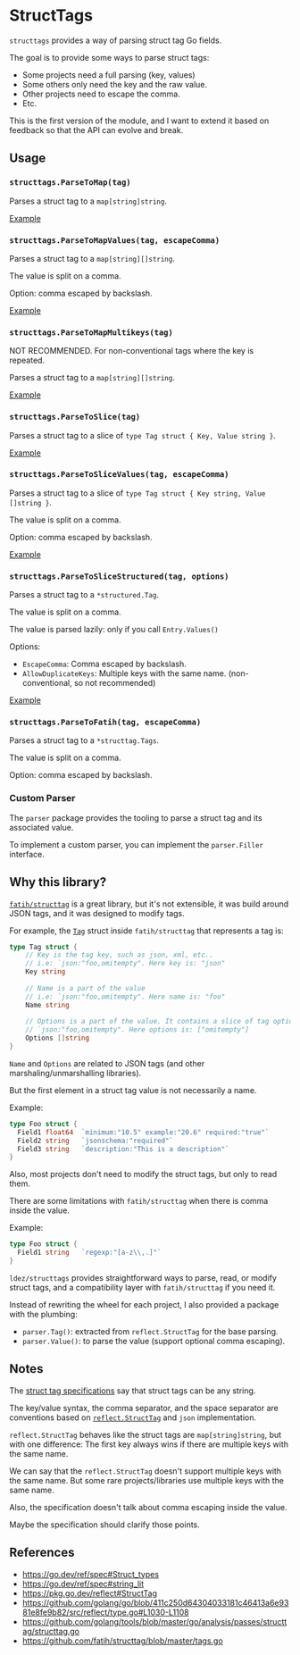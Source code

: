 # StructTags

`structtags` provides a way of parsing struct tag Go fields.

The goal is to provide some ways to parse struct tags:
- Some projects need a full parsing (key, values)
- Some others only need the key and the raw value.
- Other projects need to escape the comma.
- Etc.

This is the first version of the module, and I want to extend it based on feedback so that the API can evolve and break.

## Usage

### `structtags.ParseToMap(tag)`

Parses a struct tag to a `map[string]string`.

[Example](https://pkg.go.dev/github.com/ldez/structtags#example-ParseToMap)

### `structtags.ParseToMapValues(tag, escapeComma)`

Parses a struct tag to a `map[string][]string`.

The value is split on a comma.

Option: comma escaped by backslash.

[Example](https://pkg.go.dev/github.com/ldez/structtags#example-ParseToMapValues)

### `structtags.ParseToMapMultikeys(tag)`

NOT RECOMMENDED.
For non-conventional tags where the key is repeated.

Parses a struct tag to a `map[string][]string`.

[Example](https://pkg.go.dev/github.com/ldez/structtags#example-ParseToMapMultikeys)

### `structtags.ParseToSlice(tag)`

Parses a struct tag to a slice of `type Tag struct { Key, Value string }`.

[Example](https://pkg.go.dev/github.com/ldez/structtags#example-ParseToSlice)

### `structtags.ParseToSliceValues(tag, escapeComma)`

Parses a struct tag to a slice of `type Tag struct { Key string, Value []string }`.

The value is split on a comma.

Option: comma escaped by backslash.

[Example](https://pkg.go.dev/github.com/ldez/structtags#example-ParseToSliceValues)

### `structtags.ParseToSliceStructured(tag, options)`

Parses a struct tag to a `*structured.Tag`.

The value is split on a comma.

The value is parsed lazily: only if you call `Entry.Values()`
 
Options:
- `EscapeComma`: Comma escaped by backslash.
- `AllowDuplicateKeys`: Multiple keys with the same name. (non-conventional, so not recommended)

[Example](https://pkg.go.dev/github.com/ldez/structtags#example-ParseToSliceStructured)

### `structtags.ParseToFatih(tag, escapeComma)`

Parses a struct tag to a `*structtag.Tags`.

The value is split on a comma.

Option: comma escaped by backslash.

### Custom Parser

The `parser` package provides the tooling to parse a struct tag and its associated value.

To implement a custom parser, you can implement the `parser.Filler` interface.

## Why this library?

[`fatih/structtag`](https://github.com/fatih/structtag) is a great library, but it's not extensible, it was build around JSON tags, and it was designed to modify tags.

For example, the [`Tag`](https://github.com/fatih/structtag/blob/2977b8db49bbf5ae2e0ae2be55e43d2c1798fc03/tags.go#L26-L39) struct inside `fatih/structtag` that represents a tag is:

```go
type Tag struct {
    // Key is the tag key, such as json, xml, etc..
    // i.e: `json:"foo,omitempty". Here key is: "json"
    Key string
    
    // Name is a part of the value
    // i.e: `json:"foo,omitempty". Here name is: "foo"
    Name string
    
    // Options is a part of the value. It contains a slice of tag options i.e:
    // `json:"foo,omitempty". Here options is: ["omitempty"]
    Options []string
}
```

`Name` and `Options` are related to JSON tags (and other marshaling/unmarshalling libraries).

But the first element in a struct tag value is not necessarily a name.

Example:
```go
type Foo struct {
  Field1 float64  `minimum:"10.5" example:"20.6" required:"true"`
  Field2 string   `jsonschema:"required"`
  Field3 string   `description:"This is a description"`
}
```

Also, most projects don't need to modify the struct tags, but only to read them.

There are some limitations with `fatih/structtag` when there is comma inside the value.

Example:

```go
type Foo struct {
  Field1 string   `regexp:"[a-z\\,.]"`
}
```

`ldez/structtags` provides straightforward ways to parse, read, or modify struct tags, and a compatibility layer with `fatih/structtag` if you need it.

Instead of rewriting the wheel for each project, I also provided a package with the plumbing:
- `parser.Tag()`: extracted from `reflect.StructTag` for the base parsing.
- `parser.Value()`: to parse the value (support optional comma escaping).

## Notes

The [struct tag specifications](https://go.dev/ref/spec#Struct_types) say that struct tags can be any string.

The key/value syntax, the comma separator, and the space separator are conventions based on [`reflect.StructTag`](https://pkg.go.dev/reflect#StructTag) and `json` implementation.

`reflect.StructTag` behaves like the struct tags are `map[string]string`, but with one difference:
The first key always wins if there are multiple keys with the same name.

We can say that the `reflect.StructTag` doesn't support multiple keys with the same name.
But some rare projects/libraries use multiple keys with the same name.

Also, the specification doesn't talk about comma escaping inside the value.

Maybe the specification should clarify those points.

## References

- https://go.dev/ref/spec#Struct_types
- https://go.dev/ref/spec#string_lit
- https://pkg.go.dev/reflect#StructTag
- https://github.com/golang/go/blob/411c250d64304033181c46413a6e9381e8fe9b82/src/reflect/type.go#L1030-L1108
- https://github.com/golang/tools/blob/master/go/analysis/passes/structtag/structtag.go
- https://github.com/fatih/structtag/blob/master/tags.go

